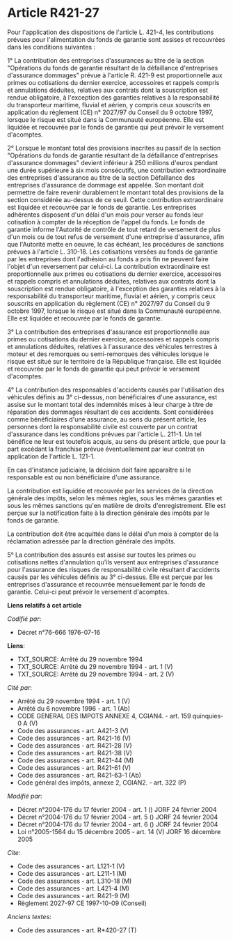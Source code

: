 # Article R421-27

Pour l'application des dispositions de l'article L. 421-4, les contributions prévues pour l'alimentation du fonds de garantie
sont assises et recouvrées dans les conditions suivantes :

1° La contribution des entreprises d'assurances au titre de la section "Opérations du fonds de garantie résultant de la
défaillance d'entreprises d'assurance dommages" prévue à l'article R. 421-9 est proportionnelle aux primes ou cotisations du
dernier exercice, accessoires et rappels compris et annulations déduites, relatives aux contrats dont la souscription est
rendue obligatoire, à l'exception des garanties relatives à la responsabilité du transporteur maritime, fluvial et aérien, y
compris ceux souscrits en application du règlement (CE) n° 2027/97 du Conseil du 9 octobre 1997, lorsque le risque est situé
dans la Communauté européenne. Elle est liquidée et recouvrée par le fonds de garantie qui peut prévoir le versement
d'acomptes.

2° Lorsque le montant total des provisions inscrites au passif de la section "Opérations du fonds de garantie résultant de la
défaillance d'entreprises d'assurance dommages" devient inférieur à 250 millions d'euros pendant une durée supérieure à six
mois consécutifs, une contribution extraordinaire des entreprises d'assurance au titre de la section Défaillance des
entreprises d'assurance de dommage est appelée. Son montant doit permettre de faire revenir durablement le montant total des
provisions de la section considérée au-dessus de ce seuil. Cette contribution extraordinaire est liquidée et recouvrée par le
fonds de garantie. Les entreprises adhérentes disposent d'un délai d'un mois pour verser au fonds leur cotisation à compter
de la réception de l'appel du fonds. Le fonds de garantie informe l'Autorité de contrôle de tout retard de versement de plus
d'un mois ou de tout refus de versement d'une entreprise d'assurance, afin que l'Autorité mette en oeuvre, le cas échéant,
les procédures de sanctions prévues à l'article L. 310-18. Les cotisations versées au fonds de garantie par les entreprises
dont l'adhésion au fonds a pris fin ne peuvent faire l'objet d'un reversement par celui-ci. La contribution extraordinaire
est proportionnelle aux primes ou cotisations du dernier exercice, accessoires et rappels compris et annulations déduites,
relatives aux contrats dont la souscription est rendue obligatoire, à l'exception des garanties relatives à la responsabilité
du transporteur maritime, fluvial et aérien, y compris ceux souscrits en application du règlement (CE) n° 2027/97 du Conseil
du 9 octobre 1997, lorsque le risque est situé dans la Communauté européenne. Elle est liquidée et recouvrée par le fonds de
garantie.

3° La contribution des entreprises d'assurance est proportionnelle aux primes ou cotisations du dernier exercice, accessoires
et rappels compris et annulations déduites, relatives à l'assurance des véhicules terrestres à moteur et des remorques ou
semi-remorques des véhicules lorsque le risque est situé sur le territoire de la République française. Elle est liquidée et
recouvrée par le fonds de garantie qui peut prévoir le versement d'acomptes.

4° La contribution des responsables d'accidents causés par l'utilisation des véhicules définis au 3° ci-dessus, non
bénéficiaires d'une assurance, est assise sur le montant total des indemnités mises à leur charge à titre de réparation des
dommages résultant de ces accidents. Sont considérées comme bénéficiaires d'une assurance, au sens du présent article, les
personnes dont la responsabilité civile est couverte par un contrat d'assurance dans les conditions prévues par l'article L.
211-1. Un tel bénéfice ne leur est toutefois acquis, au sens du présent article, que pour la part excédant la franchise
prévue éventuellement par leur contrat en application de l'article L. 121-1.

En cas d'instance judiciaire, la décision doit faire apparaître si le responsable est ou non bénéficiaire d'une assurance.

La contribution est liquidée et recouvrée par les services de la direction générale des impôts, selon les mêmes règles, sous
les mêmes garanties et sous les mêmes sanctions qu'en matière de droits d'enregistrement. Elle est perçue sur la notification
faite à la direction générale des impôts par le fonds de garantie.

La contribution doit être acquittée dans le délai d'un mois à compter de la réclamation adressée par la direction générale
des impôts.

5° La contribution des assurés est assise sur toutes les primes ou cotisations nettes d'annulation qu'ils versent aux
entreprises d'assurance pour l'assurance des risques de responsabilité civile résultant d'accidents causés par les véhicules
définis au 3° ci-dessus. Elle est perçue par les entreprises d'assurance et recouvrée mensuellement par le fonds de garantie.
Celui-ci peut prévoir le versement d'acomptes.

**Liens relatifs à cet article**

_Codifié par_:

  - Décret n°76-666 1976-07-16

**Liens**:

  - TXT_SOURCE: Arrêté du 29 novembre 1994
  - TXT_SOURCE: Arrêté du 29 novembre 1994 - art. 1 (V)
  - TXT_SOURCE: Arrêté du 29 novembre 1994 - art. 2 (V)

_Cité par_:

  - Arrêté du 29 novembre 1994 - art. 1 (V)
  - Arrêté du 6 novembre 1996 - art. 1 (Ab)
  - CODE GENERAL DES IMPOTS ANNEXE 4, CGIAN4. - art. 159 quinquies-0 A (V)
  - Code des assurances - art. A421-3 (V)
  - Code des assurances - art. R421-16 (V)
  - Code des assurances - art. R421-28 (V)
  - Code des assurances - art. R421-38 (V)
  - Code des assurances - art. R421-44 (M)
  - Code des assurances - art. R421-61 (V)
  - Code des assurances - art. R421-63-1 (Ab)
  - Code général des impôts, annexe 2, CGIAN2. - art. 322 (P)

_Modifié par_:

  - Décret n°2004-176 du 17 février 2004 - art. 1 () JORF 24 février 2004
  - Décret n°2004-176 du 17 février 2004 - art. 5 () JORF 24 février 2004
  - Décret n°2004-176 du 17 février 2004 - art. 6 () JORF 24 février 2004
  - Loi n°2005-1564 du 15 décembre 2005 - art. 14 (V) JORF 16 décembre 2005

_Cite_:

  - Code des assurances - art. L121-1 (V)
  - Code des assurances - art. L211-1 (M)
  - Code des assurances - art. L310-18 (M)
  - Code des assurances - art. L421-4 (M)
  - Code des assurances - art. R421-9 (M)
  - Règlement 2027-97 CE 1997-10-09 (Conseil)

_Anciens textes_:

  - Code des assurances - art. R*420-27 (T)
